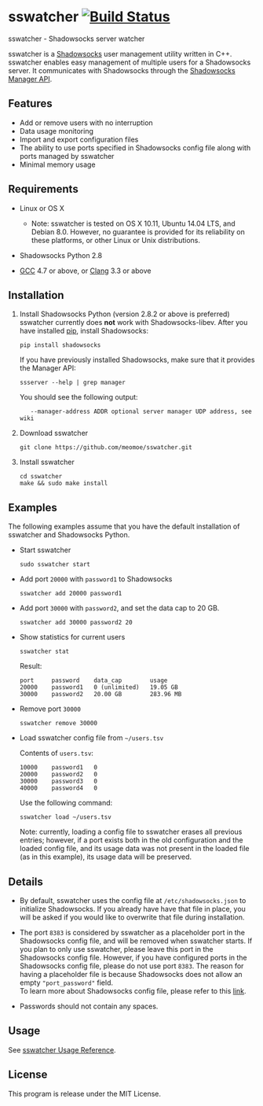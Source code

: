 # sswatcher [![Build Status](https://travis-ci.org/meomoe/sswatcher.svg?branch=master)](https://travis-ci.org/meomoe/sswatcher)

sswatcher - Shadowsocks server watcher

sswatcher is a [Shadowsocks](https://shadowsocks.org/en/index.html) user management utility written in C++. sswatcher enables easy management of multiple users for a Shadowsocks server. It communicates with Shadowsocks through the [Shadowsocks Manager API](https://github.com/shadowsocks/shadowsocks/wiki/Manage-Multiple-Users).



## Features

- Add or remove users with no interruption
- Data usage monitoring
- Import and export configuration files
- The ability to use ports specified in Shadowsocks config file along with ports managed by sswatcher
- Minimal memory usage


## Requirements

- Linux or OS X
  - Note: sswatcher is tested on OS X 10.11, Ubuntu 14.04 LTS, and Debian 8.0. However, no guarantee is provided for its reliability on these platforms, or other Linux or Unix distributions.

- Shadowsocks Python 2.8

- [GCC](https://gcc.gnu.org) 4.7 or above, or [Clang](http://clang.llvm.org) 3.3 or above


## Installation

1. Install Shadowsocks Python (version 2.8.2 or above is preferred)  
   sswatcher currently does **not** work with Shadowsocks-libev. After you have installed [pip](https://pip.pypa.io/en/stable/installing/), install Shadowsocks:

   ```
   pip install shadowsocks
   ```

   If you have previously installed Shadowsocks, make sure that it provides the Manager API:

   ```
   ssserver --help | grep manager
   ```

   You should see the following output:

   ```
      --manager-address ADDR optional server manager UDP address, see wiki
   ```

2. Download sswatcher

   ```
   git clone https://github.com/meomoe/sswatcher.git
   ```

3. Install sswatcher

   ```
   cd sswatcher
   make && sudo make install
   ```


## Examples

The following examples assume that you have the default installation of sswatcher and Shadowsocks Python.

- Start sswatcher

   ```
   sudo sswatcher start
   ```

- Add port `20000` with `password1` to Shadowsocks

   ```
   sswatcher add 20000 password1
   ```

- Add port `30000` with `password2`, and set the data cap to 20 GB.

   ```
   sswatcher add 30000 password2 20
   ```

- Show statistics for current users

   ```
   sswatcher stat
   ```

   Result:

   ```
   port		password	data_cap		usage
   20000	password1	0 (unlimited)	19.05 GB
   30000	password2	20.00 GB		283.96 MB
   ```

- Remove port `30000`

   ```
   sswatcher remove 30000
   ```

- Load sswatcher config file from `~/users.tsv`

   Contents of `users.tsv`:

   ```
   10000	password1	0
   20000	password2	0
   30000	password3	0
   40000	password4	0
   ```

   Use the following command:

   ```
   sswatcher load ~/users.tsv
   ```

   Note: currently, loading a config file to sswatcher erases all previous entries; however, if a port exists both in the old configuration and the loaded config file, and its usage data was not present in the loaded file (as in this example), its usage data will be preserved.

## Details

- By default, sswatcher uses the config file at `/etc/shadowsocks.json` to initialize Shadowsocks. If you already have have that file in place, you will be asked if you would like to overwrite that file during installation.

- The port `8383` is considered by sswatcher as a placeholder port in the Shadowsocks config file, and will be removed when sswatcher starts. If you plan to only use sswatcher, please leave this port in the Shadowsocks config file. However, if you have configured ports in the Shadowsocks config file, please do not use port `8383`. The reason for having a placeholder file is because Shadowsocks does not allow an empty `"port_password"` field.  
   To learn more about Shadowsocks config file, please refer to this [link](https://github.com/shadowsocks/shadowsocks/wiki/Configure-Multiple-Users).

- Passwords should not contain any spaces.


## Usage

See [sswatcher Usage Reference](https://github.com/meomoe/sswatcher/wiki/sswatcher-Usage-Reference).

## License

This program is release under the MIT License.
